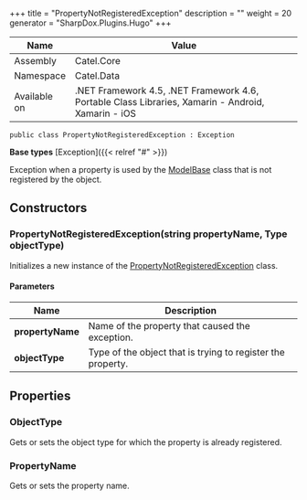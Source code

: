 

+++
title = "PropertyNotRegisteredException" 
description = ""
weight = 20
generator = "SharpDox.Plugins.Hugo"
+++

Name|Value
---|---
Assembly|Catel.Core
Namespace|Catel.Data
Available on|.NET Framework 4.5, .NET Framework 4.6, Portable Class Libraries, Xamarin - Android, Xamarin - iOS

```
public class PropertyNotRegisteredException : Exception
```

**Base types**
[Exception]({{< relref "#" >}})

Exception when a property is used by the [ModelBase](#) class that is not registered by the object.

## Constructors

### PropertyNotRegisteredException(string propertyName, Type objectType)

Initializes a new instance of the [PropertyNotRegisteredException](#) class.

#### Parameters

Name|Description
---|---
**propertyName**|Name of the property that caused the exception.
**objectType**|Type of the object that is trying to register the property.

## Properties

### ObjectType

Gets or sets the object type for which the property is already registered.

### PropertyName

Gets or sets the property name.

